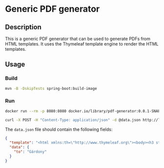 # Generic PDF generator

## Description

This is a generic PDF generator that can be used to generate PDFs from HTML templates. It uses the Thymeleaf template engine to render the HTML templates.

## Usage

### Build
```bash
mvn -B -DskipTests spring-boot:build-image
```

### Run
```bash
docker run --rm -p 8080:8080 docker.io/library/pdf-generator:0.0.1-SNAPSHOT
```

```bash
curl -X POST -H "Content-Type: application/json" -d @data.json http://localhost:8080/generate -o output.pdf
```

The `data.json` file should contain the following fields:

```json
{
  "template": "<html xmlns:th=\"http://www.thymeleaf.org\"><body><h3 style=\"text-align: center; color: blue\"><span th:text=\"'Welcome to ' + ${to} + '!'\"></span></h3></body></html>",
  "data": {
    "to": "Gárdony"
  }
}
```